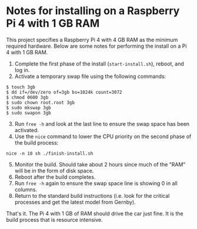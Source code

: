 # Notes for installing on a Raspberry Pi 4 with 1 GB RAM

This project specifies a Raspberry Pi 4 with 4 GB RAM as the minimum required hardware. Below are some notes for performing the install on a Pi 4 with 1 GB RAM.

1. Complete the first phase of the install (`start-install.sh`), reboot, and log in.
2. Activate a temporary swap file using the following commands:

```
$ touch 3gb
$ dd if=/dev/zero of=3gb bs=1024k count=3072
$ chmod 0600 3gb
$ sudo chown root.root 3gb
$ sudo mkswap 3gb
$ sudo swapon 3gb
```

3. Run `free -h` and look at the last line to ensure the swap space has been activated.
4. Use the `nice` command to lower the CPU priority on the second phase of the build process:

`nice -n 10 sh ./finish-install.sh`

5. Monitor the build. Should take about 2 hours since much of the "RAM" will be in the form of disk space.
6. Reboot after the build completes.
7. Run `free -h` again to ensure the swap space line is showing 0 in all columns.
8. Return to the standard build instructions (i.e. look for the critical processes and get the latest model from Gernby).

That's it. The Pi 4 with 1 GB of RAM should drive the car just fine. It is the build process that is resource intensive.
